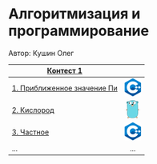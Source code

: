 # Алгоритмизация и программирование

Автор: Кушин Олег

|[Контест 1](https://contest.yandex.ru/contest/52142/problems/) |  |
| --- | :-: |
| [1. Приближенное значение Пи]() | ![](./img/cpp.png) |
| [2. Кислород]() |  ![](./img/go.png) |
| [3. Частное]() | ![](./img/cpp.png) |
| ... | ... |
